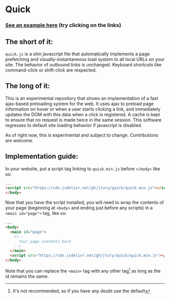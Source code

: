 # Quick
### [See an example here](https://jtury.github.io/quick/) (try clicking on the links)
## The short of it:
`quick.js` is a slim javascript file that automatically implements a page prefetching and visually-instantaneous load system to all local URLs on your site. The behavior of outbound links is unchanged. Keyboard shortcuts like command-click or shift-click are respected.

## The long of it:
This is an experimental repository that shows an implementation of a fast ajax-based preloading system for the web. It uses ajax to preload page information on hover or when a user starts clicking a link, and immediately updates the DOM with this data when a click is registered. A cache is kept to ensure that no request is made twice in the same session. This software regresses to default site loading behavior if javascript is disabled.

As of right now, this is experimental and subject to change. Contributions are welcome.

## Implementation guide:
In your website, put a script tag linking to `quick.min.js` before `</body>` like so:
```html
...
<script src="https://cdn.jsdelivr.net/gh/jtury/quick/quick.min.js"></script>
</body>
```
Now that you have the script installed, you will need to wrap the contents of your page (beginning at `<body>` and ending just before any scripts) in a `<main id="page">` tag, like so:
```html
...
<body>
  <main id="page">
    <!--
      Your page contents here
    -->
  </main>
  <script src="https://cdn.jsdelivr.net/gh/jtury/quick/quick.min.js"></script>
</body>
```
Note that you can replace the `<main>` tag with any other tag[^3] as long as the id remains the same.

[^3]: It's not recommended, so if you have any doubt use the default